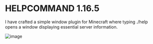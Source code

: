 # HELPCOMMAND 1.16.5

I have crafted a simple window plugin for Minecraft where typing ./help opens a window displaying essential server information.


![image]([https://user-images.githubusercontent.com/46606720/149803023-377ae1b2-2466-407f-b7fa-36fa1e1c625e.png](https://i.imgur.com/mKM11YE.png)https://i.imgur.com/mKM11YE.png)
